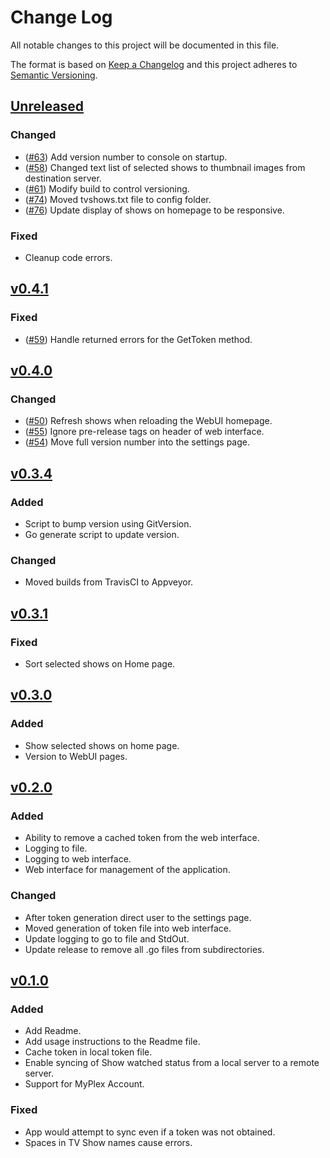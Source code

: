 # Change Log

All notable changes to this project will be documented in this file.

The format is based on [Keep a Changelog](http://keepachangelog.com/) and this project adheres to [Semantic Versioning](http://semver.org/).

## [Unreleased]

### Changed

* ([#63](https://github.com/danstis/Plex-Sync/issues/63)) Add version number to console on startup.
* ([#58](https://github.com/danstis/Plex-Sync/issues/58)) Changed text list of selected shows to thumbnail images from destination server.
* ([#61](https://github.com/danstis/Plex-Sync/issues/61)) Modify build to control versioning.
* ([#74](https://github.com/danstis/Plex-Sync/issues/74)) Moved tvshows.txt file to config folder.
* ([#76](https://github.com/danstis/Plex-Sync/issues/76)) Update display of shows on homepage to be responsive.

### Fixed

* Cleanup code errors.

## [v0.4.1]

### Fixed

* ([#59](https://github.com/danstis/Plex-Sync/issues/59)) Handle returned errors for the GetToken method.

## [v0.4.0]

### Changed

* ([#50](https://github.com/danstis/Plex-Sync/issues/50)) Refresh shows when reloading the WebUI homepage.
* ([#55](https://github.com/danstis/Plex-Sync/issues/55)) Ignore pre-release tags on header of web interface.
* ([#54](https://github.com/danstis/Plex-Sync/issues/54)) Move full version number into the settings page.

## [v0.3.4]

### Added

* Script to bump version using GitVersion.
* Go generate script to update version.

### Changed

* Moved builds from TravisCI to Appveyor.

## [v0.3.1]

### Fixed

* Sort selected shows on Home page.

## [v0.3.0]

### Added

* Show selected shows on home page.
* Version to WebUI pages.

## [v0.2.0]

### Added

* Ability to remove a cached token from the web interface.
* Logging to file.
* Logging to web interface.
* Web interface for management of the application.

### Changed

* After token generation direct user to the settings page.
* Moved generation of token file into web interface.
* Update logging to go to file and StdOut.
* Update release to remove all .go files from subdirectories.

## [v0.1.0]

### Added

* Add Readme.
* Add usage instructions to the Readme file.
* Cache token in local token file.
* Enable syncing of Show watched status from a local server to a remote server.
* Support for MyPlex Account.

### Fixed

* App would attempt to sync even if a token was not obtained.
* Spaces in TV Show names cause errors.

[unreleased]: https://github.com/danstis/Plex-Sync/compare/v0.4.1...HEAD
[v0.4.1]: https://github.com/danstis/Plex-Sync/compare/v0.4.0...v0.4.1
[v0.4.0]: https://github.com/danstis/Plex-Sync/compare/v0.3.4...v0.4.0
[v0.3.4]: https://github.com/danstis/Plex-Sync/compare/v0.3.1...v0.3.4
[v0.3.1]: https://github.com/danstis/Plex-Sync/compare/v0.3.0...v0.3.1
[v0.3.0]: https://github.com/danstis/Plex-Sync/compare/v0.2.0...v0.3.0
[v0.2.0]: https://github.com/danstis/Plex-Sync/compare/v0.1.0...v0.2.0
[v0.1.0]: https://github.com/danstis/Plex-Sync/compare/v0.0.1...v0.1.0
